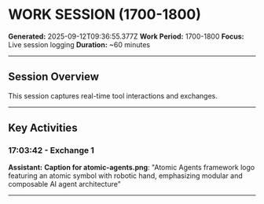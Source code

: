 # WORK SESSION (1700-1800)

**Generated:** 2025-09-12T09:36:55.377Z
**Work Period:** 1700-1800
**Focus:** Live session logging
**Duration:** ~60 minutes

---

## Session Overview

This session captures real-time tool interactions and exchanges.

---

## Key Activities

### 17:03:42 - Exchange 1

**Assistant:** **Caption for atomic-agents.png**: "Atomic Agents framework logo featuring an atomic symbol with robotic hand, emphasizing modular and composable AI agent architecture"

---

